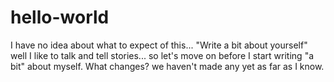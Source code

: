 # hello-world
I have no idea about what to expect of this... 
"Write a bit about yourself" well I like to talk and tell stories... so let's move on before I start writing "a bit" about myself.
What changes? we haven't made any yet as far as I know.
